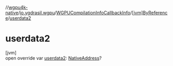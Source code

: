 //[wgpu4k-native](../../../../index.md)/[io.ygdrasil.wgpu](../../index.md)/[WGPUCompilationInfoCallbackInfo](../index.md)/[[jvm]ByReference](index.md)/[userdata2](userdata2.md)

# userdata2

[jvm]\
open override var [userdata2](userdata2.md): [NativeAddress](../../../ffi/-native-address/index.md)?